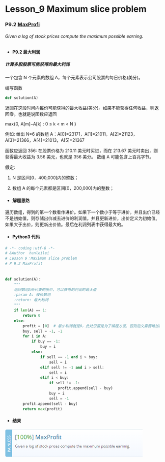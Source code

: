 # Lesson_9 Maximum slice problem

### P9.2 [MaxProfi](https://app.codility.com/programmers/lessons/9-maximum_slice_problem/max_profit/)

###### Given a log of stock prices compute the maximum possible earning.

- #### P9.2 最大利润

##### 计算多股股票可能获得的最大利润

一个包含 N 个元素的数组 A，每个元素表示公司股票的每日价格(美分)。

编写函数

```python
def solution(A)
```

返回在这段时间内每份可能获得的最大收益(美分)。如果不能获得任何收益，则返回零。也就是说函数应返回

max{0, A[m]−A[k] : 0 ≤ k < m < N }

例如: 给出 N=6 的数组 A：A[0]=23171，A[1]=21011，A[2]=21123，A[3]=21366，A[4]=21013，A[5]=21367

函数应返回 356: 在股票价格为 210.11 美元时买进，而在 213.67 美元时卖出，则获得最大收益为 3.56 美元，也就是 356 美分。 数组 A 可能包含上百兆字节。

假定:

1.  N 是区间[0，400,000]内的整数；

2.  数组 A 的每个元素都是区间[0，200,000]内的整数；

- #### 解题思路

遍历数组，得到的第一个数看作进价。如果下一个数小于等于进价，并且出价已经不是初始值，则存储出价减去进价的利润值，并且更新进价，出价定义为初始值。如果大于出价，则更新出价值。最后在利润列表中获得最大的。

- #### Python3 代码

```python
# -*- coding：utf-8 -*-
# &Author  hanleilei
# Lesson 9：Maximum slice problem
# P 9.2 MaxProfit


def solution(A):
    """
    返回数组A所代表的股价，可以获得的利润的最大值
    :param A: 股价数组
    :return: 最大利润
    """
    if len(A) == 1:
        return 0
    else:
        profit = [0]  # 最小利润就是0，此处设置是为了编程方便，否则后文需要增加判断非负的条件
        buy, sell = -1, -1
        for i in A:
            if buy == -1:
                buy = i
            else:
                if sell == -1 and i > buy:
                    sell = i
                elif sell != -1 and i > sell:
                    sell = i
                elif i < buy:
                    if sell != -1:
                        profit.append(sell - buy)
                    buy = i
                    sell = -1
        profit.append(sell - buy)
        return max(profit)
```

- #### 结果

![image](https://github.com/Anfany/Codility-Lessons-By-Python3/blob/master/L9_Maximum%20Slice%20Problem/9.2.png)
